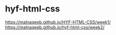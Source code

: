 # hyf-html-css

https://malnaqeeb.github.io/HYF-HTML-CSS/week1/<br>
https://malnaqeeb.github.io/hyf-html-css/week2/
